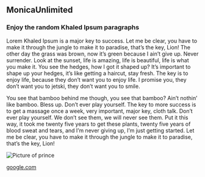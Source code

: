 ## MonicaUnlimited
### Enjoy the random Khaled Ipsum paragraphs
        
Lorem Khaled Ipsum is a major key to success. Let me be clear, you have to make it through the jungle to make it to paradise, that’s the key, Lion! The other day the grass was brown, now it’s green because I ain’t give up. Never surrender. Look at the sunset, life is amazing, life is beautiful, life is what you make it. You see the hedges, how I got it shaped up? It’s important to shape up your hedges, it’s like getting a haircut, stay fresh. The key is to enjoy life, because they don’t want you to enjoy life. I promise you, they don’t want you to jetski, they don’t want you to smile.       
                        
You see that bamboo behind me though, you see that bamboo? Ain’t nothin’ like bamboo. Bless up. Don’t ever play yourself. The key to more success is to get a massage once a week, very important, major key, cloth talk. Don’t ever play yourself. We don’t see them, we will never see them. Put it this way, it took me twenty five years to get these plants, twenty five years of blood sweat and tears, and I’m never giving up, I’m just getting started. Let me be clear, you have to make it through the jungle to make it to paradise, that’s the key, Lion!
          
![Picture of prince](http://i.dailymail.co.uk/i/pix/2016/06/07/17/34DE496C00000578-3629776-image-a-55_1465318001024.jpg)  
        
 [google.com](https://google.com)
        
